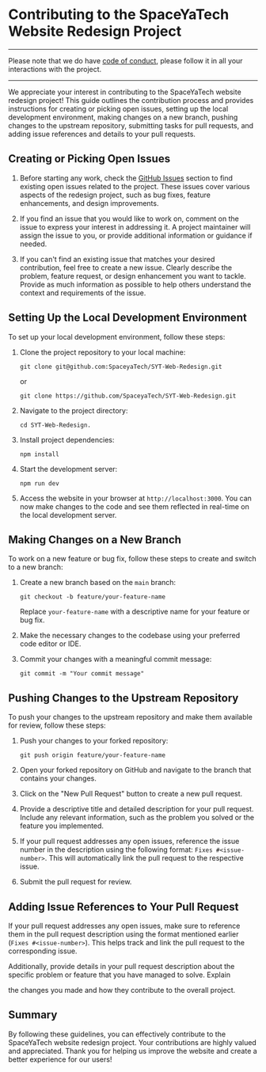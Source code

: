 # Contributing to the SpaceYaTech Website Redesign Project
<hr>

Please note that we do have [code of conduct](CODE_OF_CONDUCT.md), please follow it in all your interactions with the project.

<hr>
We appreciate your interest in contributing to the SpaceYaTech website redesign project! This guide outlines the contribution process and provides instructions for creating or picking open issues, setting up the local development environment, making changes on a new branch, pushing changes to the upstream repository, submitting tasks for pull requests, and adding issue references and details to your pull requests.

## Creating or Picking Open Issues

1. Before starting any work, check the [GitHub Issues](https://github.com/SpaceyaTech/SYT-Web-Redesign/issues) section to find existing open issues related to the project. These issues cover various aspects of the redesign project, such as bug fixes, feature enhancements, and design improvements.

2. If you find an issue that you would like to work on, comment on the issue to express your interest in addressing it. A project maintainer will assign the issue to you, or provide additional information or guidance if needed.

3. If you can't find an existing issue that matches your desired contribution, feel free to create a new issue. Clearly describe the problem, feature request, or design enhancement you want to tackle. Provide as much information as possible to help others understand the context and requirements of the issue.

## Setting Up the Local Development Environment

To set up your local development environment, follow these steps:

1. Clone the project repository to your local machine:
   ``` ssh
   git clone git@github.com:SpaceyaTech/SYT-Web-Redesign.git
   ```
   or 
    ``` HTTP
   git clone https://github.com/SpaceyaTech/SYT-Web-Redesign.git
   ```

2. Navigate to the project directory:
   ```
   cd SYT-Web-Redesign.
   ```

3. Install project dependencies:
   ```
   npm install
   ```

4. Start the development server:
   ```
   npm run dev
   ```

5. Access the website in your browser at `http://localhost:3000`. You can now make changes to the code and see them reflected in real-time on the local development server.

## Making Changes on a New Branch

To work on a new feature or bug fix, follow these steps to create and switch to a new branch:

1. Create a new branch based on the `main` branch:
   ```
   git checkout -b feature/your-feature-name
   ```

   Replace `your-feature-name` with a descriptive name for your feature or bug fix.

2. Make the necessary changes to the codebase using your preferred code editor or IDE.

3. Commit your changes with a meaningful commit message:
   ```
   git commit -m "Your commit message"
   ```

## Pushing Changes to the Upstream Repository

To push your changes to the upstream repository and make them available for review, follow these steps:

1. Push your changes to your forked repository:
   ```
   git push origin feature/your-feature-name
   ```

2. Open your forked repository on GitHub and navigate to the branch that contains your changes.

3. Click on the "New Pull Request" button to create a new pull request.

4. Provide a descriptive title and detailed description for your pull request. Include any relevant information, such as the problem you solved or the feature you implemented.

5. If your pull request addresses any open issues, reference the issue number in the description using the following format: `Fixes #<issue-number>`. This will automatically link the pull request to the respective issue.

6. Submit the pull request for review.

## Adding Issue References to Your Pull Request

If your pull request addresses any open issues, make sure to reference them in the pull request description using the format mentioned earlier (`Fixes #<issue-number>`). This helps track and link the pull request to the corresponding issue.

Additionally, provide details in your pull request description about the specific problem or feature that you have managed to solve. Explain

the changes you made and how they contribute to the overall project.

## Summary

By following these guidelines, you can effectively contribute to the SpaceYaTech website redesign project. Your contributions are highly valued and appreciated. Thank you for helping us improve the website and create a better experience for our users!